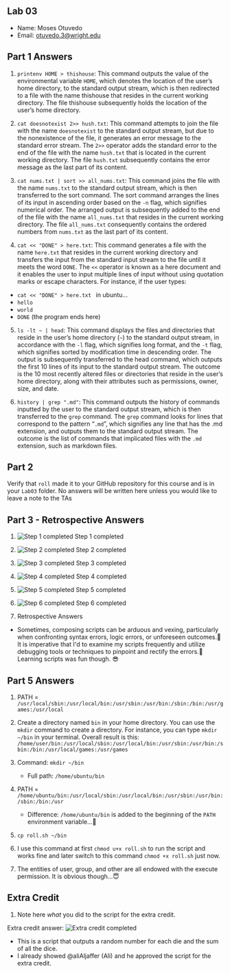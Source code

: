 ## Lab 03

- Name: Moses Otuvedo
- Email: otuvedo.3@wright.edu

## Part 1 Answers

1. `printenv HOME > thishouse`: This command outputs the value of the environmental variable `HOME`, which denotes the location of the user’s home directory, to the standard output stream, which is then redirected to a file with the name thishouse that resides in the current working directory. The file thishouse subsequently holds the location of the user’s home directory.

2. `cat doesnotexist 2>> hush.txt`: This command attempts to join the file with the name `doesnotexist` to the standard output stream, but due to the nonexistence of the file, it generates an error message to the standard error stream. The `2>>` operator adds the standard error to the end of the file with the name `hush.txt` that is located in the current working directory. The file `hush.txt` subsequently contains the error message as the last part of its content.

3. `cat nums.txt | sort >> all_nums.txt`: This command joins the file with the name `nums.txt` to the standard output stream, which is then transferred to the sort command. The sort command arranges the lines of its input in ascending order based on the `-n` flag, which signifies numerical order. The arranged output is subsequently added to the end of the file with the name `all_nums.txt` that resides in the current working directory. The file `all_nums.txt` consequently contains the ordered numbers from `nums.txt` as the last part of its content.

4. `cat << "DONE" > here.txt`: This command generates a file with the name `here.txt` that resides in the current working directory and transfers the input from the standard input stream to the file until it meets the word `DONE`. The `<<` operator is known as a here document and it enables the user to input multiple lines of input without using quotation marks or escape characters. For instance, if the user types:

 - `cat << "DONE" > here.txt ` in ubuntu...
 - `hello`
 - `world`
 - `DONE` (the program ends here)


5. `ls -lt ~ | head`: This command displays the files and directories that reside in the user’s home directory (`~`) to the standard output stream, in accordance with the `-l` flag, which signifies long format, and the `-t` flag, which signifies sorted by modification time in descending order. The output is subsequently transferred to the head command, which outputs the first 10 lines of its input to the standard output stream. The outcome is the 10 most recently altered files or directories that reside in the user’s home directory, along with their attributes such as permissions, owner, size, and date.

6. `history | grep ".md"`: This command outputs the history of commands inputted by the user to the standard output stream, which is then transferred to the `grep` command. The `grep` command looks for lines that correspond to the pattern “`.md`”, which signifies any line that has the .md extension, and outputs them to the standard output stream. The outcome is the list of commands that implicated files with the `.md` extension, such as markdown files.

## Part 2

Verify that `roll` made it to your GitHub repository for this course and is in your `Lab03` folder.  No answers will be written here unless you would like to leave a note to the TAs

## Part 3 - Retrospective Answers

1. ![Step 1 completed](image.png)
Step 1 completed

2. ![Step 2 completed](image-1.png)
Step 2 completed

3. ![Step 3 completed](image-2.png)
Step 3 completed

4. ![Step 4 completed](image-3.png)
Step 4 completed

5. ![Step 5 completed](image-5.png)
Step 5 completed

6. ![Step 6 completed](image-6.png)
Step 6 completed

7. Retrospective Answers
- Sometimes, composing scripts can be arduous and vexing, particularly when confronting syntax errors, logic errors, or unforeseen outcomes.🥲 It is imperative that I'd to examine my scripts frequently and utilize debugging tools or techniques to pinpoint and rectify the errors.😤 Learning scripts was fun though. 😎

## Part 5 Answers

1. PATH = `/usr/local/sbin:/usr/local/bin:/usr/sbin:/usr/bin:/sbin:/bin:/usr/games:/usr/local`
2. Create a directory named `bin` in your home directory. You can use the `mkdir` command to create a directory. For instance, you can type `mkdir ~/bin` in your terminal. Overall result is this: `/home/user/bin:/usr/local/sbin:/usr/local/bin:/usr/sbin:/usr/bin:/sbin:/bin:/usr/local/games:/usr/games`

3. Command: `mkdir ~/bin`
   - Full path: `/home/ubuntu/bin`

4. PATH = `/home/ubuntu/bin:/usr/local/sbin:/usr/local/bin:/usr/sbin:/usr/bin:/sbin:/bin:/usr`
   - Difference: `/home/ubuntu/bin` is added to the beginning of the `PATH` environment variable...🤔

5. `cp roll.sh ~/bin`

6. I use this command at first `chmod u+x roll.sh` to run the script and works fine and later switch to this command `chmod +x roll.sh` just now.

7. The entities of user, group, and other are all endowed with the execute permission. It is obvious though...😇

## Extra Credit

1. Note here *what* you did to the script for the extra credit.

Extra credit answer: ![Extra credit completed](image-7.png)
- This is a script that outputs a random number for each die and the sum of all the dice.
- I already showed @aliAljaffer (Ali) and he approved the script for the extra credit.